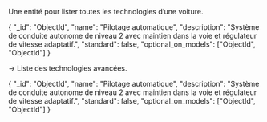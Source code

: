 Une entité pour lister toutes les technologies d’une voiture.

{
"_id": "ObjectId",
"name": "Pilotage automatique",
"description": "Système de conduite autonome de niveau 2 avec maintien dans la voie et régulateur de vitesse adaptatif.",
"standard": false,
"optional_on_models": ["ObjectId", "ObjectId"]
}

→ Liste des technologies avancées.

{
"_id": "ObjectId",
"name": "Pilotage automatique",
"description": "Système de conduite autonome de niveau 2 avec maintien dans la voie et régulateur de vitesse adaptatif.",
"standard": false,
"optional_on_models": ["ObjectId", "ObjectId"]
}

